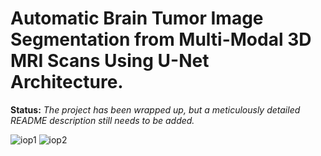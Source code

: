 # Automatic Brain Tumor Image Segmentation from Multi-Modal 3D MRI Scans Using U-Net Architecture.


**Status:**   _The project has been wrapped up, but a meticulously detailed README description still needs to be added._



![iop1](https://user-images.githubusercontent.com/111432785/233770557-22ec44be-b4cc-4311-b847-10eed15a2d66.png)
![iop2](https://user-images.githubusercontent.com/111432785/233770539-be27f21a-72a1-4497-8047-9acdaf1f606a.png)
